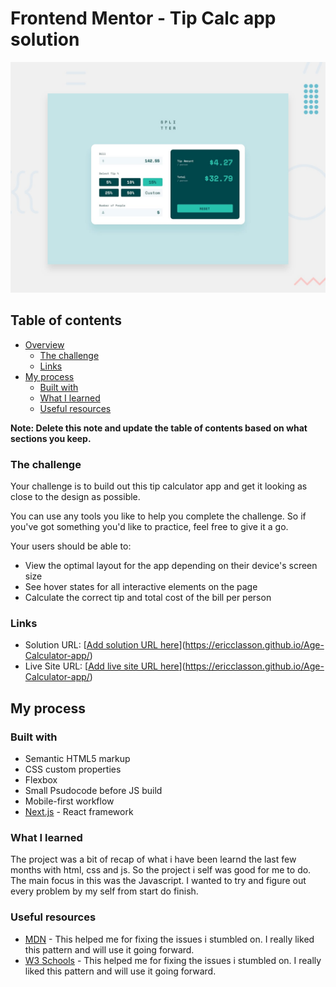 # Frontend Mentor - Tip Calc app solution

![Design preview for the Tip calculator app coding challenge](./design/desktop-preview.jpg)

## Table of contents

- [Overview](#overview)
  - [The challenge](#the-challenge)
  - [Links](#links)
- [My process](#my-process)
  - [Built with](#built-with)
  - [What I learned](#what-i-learned)
  - [Useful resources](#useful-resources)

**Note: Delete this note and update the table of contents based on what sections you keep.**

### The challenge

Your challenge is to build out this tip calculator app and get it looking as close to the design as possible.

You can use any tools you like to help you complete the challenge. So if you've got something you'd like to practice, feel free to give it a go.

Your users should be able to:

- View the optimal layout for the app depending on their device's screen size
- See hover states for all interactive elements on the page
- Calculate the correct tip and total cost of the bill per person

### Links

- Solution URL: [[Add solution URL here](https://your-solution-url.com)](https://ericclasson.github.io/Age-Calculator-app/)
- Live Site URL: [[Add live site URL here](https://your-live-site-url.com)](https://ericclasson.github.io/Age-Calculator-app/)

## My process

### Built with

- Semantic HTML5 markup
- CSS custom properties
- Flexbox
- Small Psudocode before JS build
- Mobile-first workflow
- [Next.js](https://nextjs.org/) - React framework

### What I learned

The project was a bit of recap of what i have been learnd the last few months with html, css and js. So the project i self was good for me to do. The main focus in this was the Javascript. I wanted to try and figure out every problem by my self from start do finish.

### Useful resources

- [MDN](https://developer.mozilla.org/en-US/) - This helped me for fixing the issues i stumbled on. I really liked this pattern and will use it going forward.
- [W3 Schools](https://www.w3schools.com/) - This helped me for fixing the issues i stumbled on. I really liked this pattern and will use it going forward.
